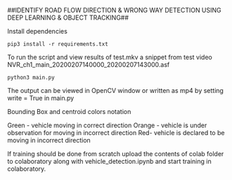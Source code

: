 ##IDENTIFY ROAD FLOW DIRECTION & WRONG WAY DETECTION USING DEEP LEARNING & OBJECT TRACKING##

Install dependencies

```
pip3 install -r requirements.txt 

```

To run the script and view results of test.mkv a snippet from test video NVR_ch1_main_20200207140000_20200207143000.asf

```
python3 main.py

```
The output can be viewed in OpenCV window or written as mp4 by setting
write = True in main.py

Bounding Box and centroid colors notation

Green - vehicle moving in correct direction
Orange - vehicle is under observation for moving in incorrect direction
Red- vehicle is declared to be moving in incorrect direction

If training should be done from scratch upload the contents of colab folder to colaboratory along with
vehicle_detection.ipynb and start training in colaboratory.


